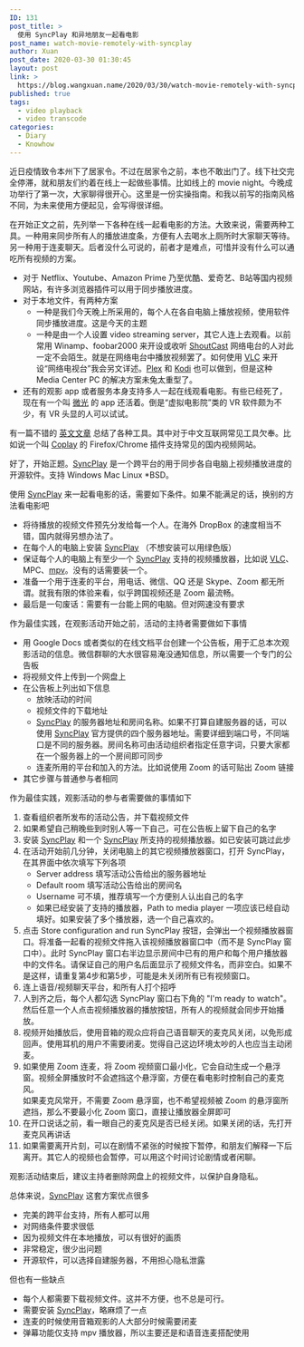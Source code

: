 ```yaml
---
ID: 131
post_title: >
  使用 SyncPlay 和异地朋友一起看电影
post_name: watch-movie-remotely-with-syncplay
author: Xuan
post_date: 2020-03-30 01:30:45
layout: post
link: >
  https://blog.wangxuan.name/2020/03/30/watch-movie-remotely-with-syncplay/
published: true
tags:
  - video playback
  - video transcode
categories:
  - Diary
  - Knowhow
---
```

近日疫情致令本州下了居家令。不过在居家令之前，本也不敢出门了。线下社交完全停滞，就和朋友们约着在线上一起做些事情。比如线上的 movie night。今晚成功举行了第一次，大家聊得很开心。这里是一份实操指南。和我以前写的指南风格不同，为未来使用方便起见，会写得很详细。

在开始正文之前，先列举一下各种在线一起看电影的方法。大致来说，需要两种工具。一种用来同步所有人的播放进度条，方便有人去喝水上厕所时大家聊天等待。另一种用于连麦聊天。后者没什么可说的，前者才是难点，可惜并没有什么可以通吃所有视频的方案。

- 对于 Netflix、Youtube、Amazon Prime 乃至优酷、爱奇艺、B站等国内视频网站，有许多浏览器插件可以用于同步播放进度。
- 对于本地文件，有两种方案
  - 一种是我们今天晚上所采用的，每个人在各自电脑上播放视频，使用软件同步播放进度。这是今天的主题
  - 一种是由一个人设置 video streaming server，其它人连上去观看。以前常用 Winamp、foobar2000 来开设或收听 [ShoutCast](https://www.shoutcast.com/) 网络电台的人对此一定不会陌生。就是在网络电台中播放视频罢了。如何使用 [VLC](https://www.videolan.org/vlc/index.html) 来开设“网络电视台”我会另文详述。[Plex](https://www.plex.tv/) 和 [Kodi](https://kodi.tv/) 也可以做到，但是这种 Media Center PC 的解决方案未兔太重型了。
- 还有的观影 app 或者服务本身支持多人一起在线观看电影。有些已经死了，现在有一个叫 [微光](https://www.vlightv.com/) 的 app 还活着。倒是“虚拟电影院”类的 VR 软件颇为不少，有 VR 头显的人可以试试。

有一篇不错的 [英文文章](https://www.techworm.net/2020/01/watch-videos-together-with-friends.html) 总结了各种工具。其中对于中文互联网常见工具欠奉。比如说一个叫 [Coplay](https://github.com/Justineo/coplay) 的 Firefox/Chrome 插件支持常见的国内视频网站。

好了，开始正题。[SyncPlay](https://syncplay.pl/) 是一个跨平台的用于同步各自电脑上视频播放进度的开源软件。支持 Windows Mac Linux \*BSD。

使用 [SyncPlay](https://syncplay.pl/) 来一起看电影的话，需要如下条件。如果不能满足的话，换别的方法看电影吧

- 将待播放的视频文件预先分发给每一个人。在海外 DropBox 的速度相当不错，国内就得另想办法了。
- 在每个人的电脑上安装 [SyncPlay](https://syncplay.pl/) （不想安装可以用绿色版）
- 保证每个人的电脑上有至少一个 [SyncPlay](https://syncplay.pl/) 支持的视频播放器，比如说 [VLC](https://www.videolan.org/vlc/index.html)、MPC、[mpv](https://mpv.io/)。没有的话需要装一个。
- 准备一个用于连麦的平台，用电话、微信、QQ 还是 Skype、Zoom 都无所谓。就我有限的体验来看，似乎跨国视频还是 Zoom 最流畅。
- 最后是一句废话：需要有一台能上网的电脑。但对网速没有要求

作为最佳实践，在观影活动开始之前，活动的主持者需要做如下事情

- 用 Google Docs 或者类似的在线文档平台创建一个公告板，用于汇总本次观影活动的信息。微信群聊的大水很容易淹没通知信息，所以需要一个专门的公告板
- 将视频文件上传到一个网盘上
- 在公告板上列出如下信息
  - 放映活动的时间
  - 视频文件的下载地址
  - [SyncPlay](https://syncplay.pl/) 的服务器地址和房间名称。如果不打算自建服务器的话，可以使用 [SyncPlay](https://syncplay.pl/) 官方提供的四个服务器地址。需要详细到端口号，不同端口是不同的服务器。房间名称可由活动组织者指定任意字词，只要大家都在一个服务器上的一个房间即可同步
  - 连麦所用的平台和加入的方法。比如说使用 Zoom 的话可贴出 Zoom 链接
- 其它步骤与普通参与者相同

作为最佳实践，观影活动的参与者需要做的事情如下

1. 查看组织者所发布的活动公告，并下载视频文件
1. 如果希望自己稍晚些到时别人等一下自己，可在公告板上留下自己的名字
2. 安装 [SyncPlay](https://syncplay.pl/) 和一个 [SyncPlay](https://syncplay.pl/) 所支持的视频播放器。如已安装可跳过此步
3. 在活动开始前几分钟，关闭电脑上的其它视频播放器窗口，打开 SyncPlay，在其界面中依次填写下列各项
    - Server address 填写活动公告给出的服务器地址
    - Default room 填写活动公告给出的房间名
    - Username 可不填，推荐填写一个方便别人认出自己的名字
    - 如果已经安装了支持的播放器，Path to media player 一项应该已经自动填好。如果安装了多个播放器，选一个自己喜欢的。
4. 点击 Store configuration and run SyncPlay 按钮，会弹出一个视频播放器窗口。将准备一起看的视频文件拖入该视频播放器窗口中（而不是 SyncPlay 窗口中）。此时 SyncPlay 窗口右半边显示房间中已有的用户和每个用户播放器中的文件名。请保证自己的用户名后面显示了视频文件名，而非空白。如果不是这样，请重复第4步和第5步，可能是未关闭所有已有视频窗口。
4. 连上语音/视频聊天平台，和所有人打个招呼
5. 人到齐之后，每个人都勾选 SyncPlay 窗口右下角的 "I'm ready to watch"。然后任意一个人点击视频播放器的播放按钮，所有人的视频就会同步开始播放。
5. 视频开始播放后，使用音箱的观众应将自己语音聊天的麦克风关闭，以免形成回声。使用耳机的用户不需要闭麦。觉得自己这边环境太吵的人也应当主动闭麦。
6. 如果使用 Zoom 连麦，将 Zoom 视频窗口最小化，它会自动生成一个悬浮窗。视频全屏播放时不会遮挡这个悬浮窗，方便在看电影时控制自己的麦克风。  
   如果麦克风常开，不需要 Zoom 悬浮窗，也不希望视频被 Zoom 的悬浮窗所遮挡，那么不要最小化 Zoom 窗口，直接让播放器全屏即可
7. 在开口说话之前，看一眼自己的麦克风是否已经关闭。如果关闭的话，先打开麦克风再讲话
8. 如果需要离开片刻，可以在剧情不紧张的时候按下暂停，和朋友们解释一下后离开。其它人的视频也会暂停，可以用这个时间讨论剧情或者闲聊。
  
观影活动结束后，建议主持者删除网盘上的视频文件，以保护自身隐私。

总体来说，[SyncPlay](https://syncplay.pl/) 这套方案优点很多

- 完美的跨平台支持，所有人都可以用
- 对网络条件要求很低
- 因为视频文件在本地播放，可以有很好的画质
- 非常稳定，很少出问题
- 开源软件，可以选择自建服务器，不用担心隐私泄露

但也有一些缺点

- 每个人都需要下载视频文件。这并不方便，也不总是可行。
- 需要安装 [SyncPlay](https://syncplay.pl/)，略麻烦了一点
- 连麦的时候使用音箱观影的人大部分时候需要闭麦
- 弹幕功能仅支持 mpv 播放器，所以主要还是和语音连麦搭配使用
